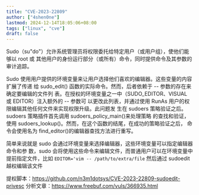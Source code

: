 ```yaml
---
title: "CVE-2023-22809"
author: ["4shen0ne"]
lastmod: 2024-12-14T18:05:06+08:00
tags: ["linux", "cve"]
draft: false
---
```


Sudo（su"do"）允许系统管理员将权限委托给特定用户（或用户组），使他们能够以 root 或
其他用户的身份运行部分（或所有）命令，同时提供命令及其参数的审计追踪。

Sudo 使用用户提供的环境变量来让用户选择他们喜欢的编辑器。这些变量的内容扩展了传递
给 sudo_edit() 函数的实际命令。然而，后者依赖于 -- 参数的存在来确定要编辑的文件列
表。在授权的环境变量之一中（SUDO_EDITOR、VISUAL 或 EDITOR）注入额外的 -- 参数可
以更改此列表，并通过使用 RunAs 用户的权限编辑其他任何文件来实现权限升级。此问题发
生在 sudoers 策略验证之后。sudoers 策略插件首先调用 sudoers_policy_main()来处理策略
的查找和验证，使用 sudoers_lookup()。然而，在这个函数的结尾，在成功的策略验证之后，
命令会使用名为 find_editor()的编辑器查找方法进行重写。

简单来说就是 sudo 会通过环境变量来选择编辑器，这些环境变量可以指定编辑器命令和参
数，sudo 会将使用这些命令来编辑文件，而普通用户可以在环境变量中提前指定文件，比如
`EDITOR='vim -- /path/to/extra/file` 然后通过 sudoedit 越权编辑该文件

提权脚本：<https://github.com/n3m1dotsys/CVE-2023-22809-sudoedit-privesc>
分析文章：<https://www.freebuf.com/vuls/366935.html>
